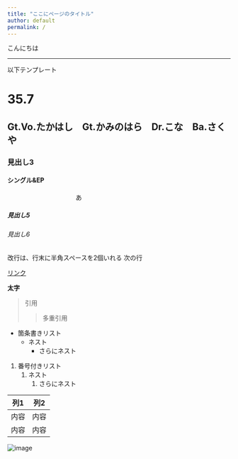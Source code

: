 ```yaml
---
title: "ここにページのタイトル"
author: default
permalink: /
---
```

こんにちは





---

以下テンプレート

# 35.7
## Gt.Vo.たかはし　Gt.かみのはら　Dr.こな　Ba.さくや
### 見出し3
#### シングル&EP
　　　　　　　　　　　あ
##### 見出し5
###### 見出し6

改行は、行末に半角スペースを2個いれる
次の行

[リンク](https://www.google.co.jp/)

**太字**

> 引用
>> 多重引用


- 箇条書きリスト
  - ネスト
    - さらにネスト


1. 番号付きリスト
   1. ネスト
      1. さらにネスト


| 列1  | 列2  |
|-----|-----|
| 内容  | 内容  |
| 内容  | 内容  |

![image](/GHPages_WebSite/assets/images/logo-150.png)

